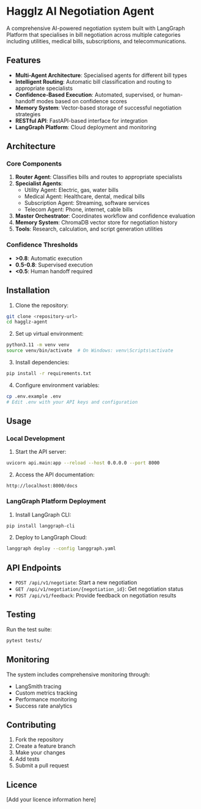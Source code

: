 # Hagglz AI Negotiation Agent

A comprehensive AI-powered negotiation system built with LangGraph Platform that specialises in bill negotiation across multiple categories including utilities, medical bills, subscriptions, and telecommunications.

## Features

- **Multi-Agent Architecture**: Specialised agents for different bill types
- **Intelligent Routing**: Automatic bill classification and routing to appropriate specialists
- **Confidence-Based Execution**: Automated, supervised, or human-handoff modes based on confidence scores
- **Memory System**: Vector-based storage of successful negotiation strategies
- **RESTful API**: FastAPI-based interface for integration
- **LangGraph Platform**: Cloud deployment and monitoring

## Architecture

### Core Components

1. **Router Agent**: Classifies bills and routes to appropriate specialists
2. **Specialist Agents**:
   - Utility Agent: Electric, gas, water bills
   - Medical Agent: Healthcare, dental, medical bills  
   - Subscription Agent: Streaming, software services
   - Telecom Agent: Phone, internet, cable bills
3. **Master Orchestrator**: Coordinates workflow and confidence evaluation
4. **Memory System**: ChromaDB vector store for negotiation history
5. **Tools**: Research, calculation, and script generation utilities

### Confidence Thresholds

- **>0.8**: Automatic execution
- **0.5-0.8**: Supervised execution
- **<0.5**: Human handoff required

## Installation

1. Clone the repository:
```bash
git clone <repository-url>
cd hagglz-agent
```

2. Set up virtual environment:
```bash
python3.11 -m venv venv
source venv/bin/activate  # On Windows: venv\Scripts\activate
```

3. Install dependencies:
```bash
pip install -r requirements.txt
```

4. Configure environment variables:
```bash
cp .env.example .env
# Edit .env with your API keys and configuration
```

## Usage

### Local Development

1. Start the API server:
```bash
uvicorn api.main:app --reload --host 0.0.0.0 --port 8000
```

2. Access the API documentation:
```
http://localhost:8000/docs
```

### LangGraph Platform Deployment

1. Install LangGraph CLI:
```bash
pip install langgraph-cli
```

2. Deploy to LangGraph Cloud:
```bash
langgraph deploy --config langgraph.yaml
```

## API Endpoints

- `POST /api/v1/negotiate`: Start a new negotiation
- `GET /api/v1/negotiation/{negotiation_id}`: Get negotiation status
- `POST /api/v1/feedback`: Provide feedback on negotiation results

## Testing

Run the test suite:
```bash
pytest tests/
```

## Monitoring

The system includes comprehensive monitoring through:
- LangSmith tracing
- Custom metrics tracking
- Performance monitoring
- Success rate analytics

## Contributing

1. Fork the repository
2. Create a feature branch
3. Make your changes
4. Add tests
5. Submit a pull request

## Licence

[Add your licence information here]

